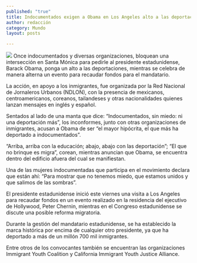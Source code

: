 ```yaml
---
published: "true"
title: Indocumentados exigen a Obama en Los Angeles alto a las deportaciones
author: redacción
category: Mundo
layout: posts

---
```


![](http://i.imgur.com/tuSVwwJm.jpg)
Once indocumentados y diversas organizaciones, bloquean una intersección en Santa Mónica para pedirle al presidente estadunidense, Barack Obama, ponga un alto a las deportaciones, mientras se celebra de manera alterna un evento para recaudar fondos para el mandatario.

La acción, en apoyo a los inmigrantes, fue organizada por la Red Nacional de Jornaleros Urbanos (NDLON), con la presencia de mexicanos, centroamericanos, coreanos, tailandeses y otras nacionalidades quienes lanzan mensajes en inglés y español.

Sentados al lado de una manta que dice: “Indocumentados, sin miedo: ni una deportación más”, los inconformes, junto con otras organizaciones de inmigrantes, acusan a Obama de ser “el mayor hipócrita, el que más ha deportado a indocumentados”.

“Arriba, arriba con la educación; abajo, abajo con las deportación”; “El que no brinque es migra”, corean, mientras anuncian que Obama, se encuentra dentro del edificio afuera del cual se manifiestan.

Una de las mujeres indocumentadas que participa en el movimiento declara que están ahí: “Para mostrar que no tenemos miedo, que estamos unidos y que salimos de las sombras”.

El presidente estadunidense inició este viernes una visita a Los Angeles para recaudar fondos en un evento realizado en la residencia del ejecutivo de Hollywood, Peter Chernin, mientras en el Congreso estadunidense se discute una posible reforma migratoria.

Durante la gestión del mandatario estadunidense, se ha establecido la marca histórica por encima de cualquier otro presidente, ya que ha deportado a más de un millón 700 mil inmigrantes.

Entre otros de los convocantes también se encuentran las organizaciones Immigrant Youth Coalition y California Immigrant Youth Justice Alliance.
